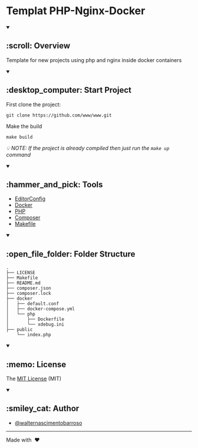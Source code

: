 # Templat PHP-Nginx-Docker

<details open>
<summary><h2> :scroll: Overview </h2></summary>

Template for new projects using php and nginx inside docker containers

</details>

<details open>
<summary><h2> :desktop_computer: Start Project </h2></summary>

First clone the project:

```
git clone https://github.com/www/www.git
```

Make the build

```
make build
```

_:bulb: NOTE: If the project is already compiled then just run the `make up` command_

</details>

<details open>
<summary><h2> :hammer_and_pick: Tools </h2></summary>

-   [EditorConfig](https://editorconfig.org/)
-   [Docker](https://www.docker.com/)
-   [PHP](https://www.php.net/)
-   [Composer](https://getcomposer.org/)
-   [Makefile](https://www.gnu.org/software/make/manual/make.html)

</details>

<details open>
<summary><h2> :open_file_folder: Folder Structure </h2></summary>

```
.
├── LICENSE
├── Makefile
├── README.md
├── composer.json
├── composer.lock
├── docker
│   ├── default.conf
│   ├── docker-compose.yml
│   └── php
│       ├── Dockerfile
│       └── xdebug.ini
├── public
    └── index.php
```

</details>

<details open>
<summary><h2> :memo: License </h2></summary>

The [MIT License](LICENSE) (MIT)

</details>

<details open>
<summary><h2> :smiley_cat: Author </h2></summary>

-   [@walternascimentobarroso](https://walternascimentobarroso.github.io/)

</details>

---

Made with &nbsp;❤️&nbsp;

